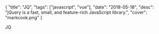 {
    "title": "JQ",
    "tags": ["javascript", "vue"],
    "date": "2018-05-18",
    "desc": "jQuery is a fast, small, and feature-rich JavaScript library.",
    "cover": "markcook.png"
}
 
JQ

